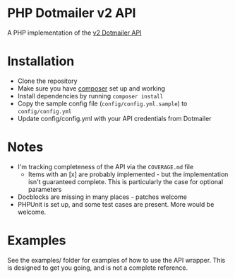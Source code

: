 # PHP Dotmailer v2 API
A PHP implementation of the [v2 Dotmailer API](http://api.dotmailer.com/)

# Installation

* Clone the repository
* Make sure you have [composer](http://getcomposer.org/) set up and working
* Install dependencies by running `composer install`
* Copy the sample config file (`config/config.yml.sample`) to `config/config.yml`
* Update config/config.yml with your API credentials from Dotmailer

# Notes

* I'm tracking completeness of the API via the `COVERAGE.md` file
    * Items with an [x] are probably implemented - but the implementation isn't guaranteed complete. This is particularly the case for optional parameters
* Docblocks are missing in many places - patches welcome
* PHPUnit is set up, and some test cases are present. More would be welcome.

# Examples

See the examples/ folder for examples of how to use the API wrapper. This is designed to get you going, and is not a complete reference.